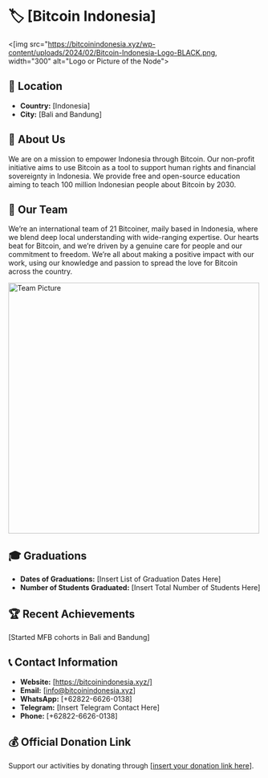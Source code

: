 # 🏷️ [Bitcoin Indonesia]
<[img src="https://bitcoinindonesia.xyz/wp-content/uploads/2024/02/Bitcoin-Indonesia-Logo-BLACK.png, width="300" alt="Logo or Picture of the Node"> <!-- 1 picture maximum -->

## 📍 Location
- **Country:** [Indonesia]
- **City:** [Bali and Bandung]

## 📖 About Us
We are on a mission to empower Indonesia through Bitcoin. Our non-profit initiative aims to use Bitcoin as a tool to support human rights and financial sovereignty in Indonesia. We provide free and open-source education aiming to teach 100 million Indonesian people about Bitcoin by 2030.

## 👥 Our Team
We’re an international team of 21 Bitcoiner, maily based in Indonesia, where we blend deep local understanding with wide-ranging expertise. Our hearts beat for Bitcoin, and we’re driven by a genuine care for people and our commitment to freedom. We’re all about making a positive impact with our work, using our knowledge and passion to spread the love for Bitcoin across the country.

<img src="[https://github.com/MyFirstBitcoin/Light-Node-Directory/blob/main/team_placeholder.png](https://x.com/btchousebali/status/1823638331915452620/photo/1)" width="500" alt="Team Picture"> <!-- 1 picture maximum -->

## 🎓 Graduations
- **Dates of Graduations:** [Insert List of Graduation Dates Here]
- **Number of Students Graduated:** [Insert Total Number of Students Here]

## 🏆 Recent Achievements
[Started MFB cohorts in Bali and Bandung]

## 📞 Contact Information
- **Website:** [https://bitcoinindonesia.xyz/]
- **Email:** [info@bitcoinindonesia.xyz]
- **WhatsApp:** [+62822-6626-0138]
- **Telegram:** [Insert Telegram Contact Here]
- **Phone:** [+62822-6626-0138]

## 💰 Official Donation Link
Support our activities by donating through [[insert your donation link here](https://geyser.fund/project/bitcoinhousebali)].
